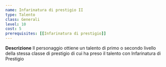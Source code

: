 ```yaml
---
name: Infarinatura di prestigio II
type: Talento
class: Generali
level: 10
cost: 5
prerequisites: [[Infarinatura di prestigio]]
---
```


**Descrizione**
Il personaggio ottiene un talento di primo o secondo livello della stessa classe
di prestigio di cui ha preso il talento con Infarinatura di Prestigio